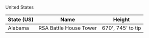United States

|State (US)|Name|Height|
|---|---|---|
Alabama | RSA Battle House Tower | 670', 745' to tip
